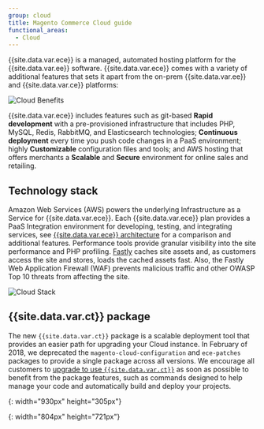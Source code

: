 ```yaml
---
group: cloud
title: Magento Commerce Cloud guide
functional_areas:
  - Cloud
---
```


{{site.data.var.ece}} is a managed, automated hosting platform for the {{site.data.var.ee}} software. {{site.data.var.ece}} comes with a variety of additional features that sets it apart from the on-prem {{site.data.var.ee}} and {{site.data.var.ce}} platforms:

![Cloud Benefits]

{{site.data.var.ece}} includes features such as git-based **Rapid development** with a pre-provisioned infrastructure that includes PHP, MySQL, Redis, RabbitMQ, and Elasticsearch technologies; **Continuous deployment** every time you push code changes in a PaaS environment; highly **Customizable**  configuration files and tools; and AWS hosting that offers merchants a **Scalable** and **Secure** environment for online sales and retailing.

## Technology stack

Amazon Web Services (AWS) powers the underlying Infrastructure as a Service for {{site.data.var.ece}}. Each {{site.data.var.ece}} plan provides a PaaS Integration environment for developing, testing, and integrating services, see [{{site.data.var.ece}} architecture]({{page.baseurl}}/cloud/architecture/cloud-architecture.html) for a comparison and additional features. Performance tools provide granular visibility into the site performance and PHP profiling. [Fastly]({{page.baseurl}}/cloud/cdn/cloud-fastly.html) caches site assets and, as customers access the site and stores, loads the cached assets fast. Also, the Fastly Web Application Firewall (WAF) prevents malicious traffic and other OWASP Top 10 threats from affecting the site.

![Cloud Stack]

## {{site.data.var.ct}} package
The new `{{site.data.var.ct}}` package is a scalable deployment tool that provides an easier path for upgrading your Cloud instance. In February of 2018, we deprecated the `magento-cloud-configuration` and `ece-patches` packages to provide a single package across all versions. We encourage all customers to [upgrade to use `{{site.data.var.ct}}`]({{page.baseurl}}/cloud/project/ece-tools-upgrade-project.html) as soon as possible to benefit from the package features, such as commands designed to help manage your code and automatically build and deploy your projects.

<!-- Link definitions -->

[Cloud Benefits]: {{site.baseurl}}/common/images/cloud/CloudBenefits.png
{: width="930px" height="305px"}

[Cloud Stack]: {{site.baseurl}}/common/images/cloud/CloudStack.svg
{: width="804px" height="721px"}
